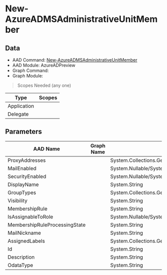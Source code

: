 # New-AzureADMSAdministrativeUnitMember

## Data

+ AAD Command: [New-AzureADMSAdministrativeUnitMember](https://docs.microsoft.com/en-us/powershell/module/AzureADPreview/New-AzureADMSAdministrativeUnitMember)
+ AAD Module: AzureADPreview
+ Graph Command: 
+ Graph Module: 

> Scopes Needed (any one)

|Type|Scopes|
|---|---|
|Application||
|Delegate||

## Parameters

|AAD Name|Graph Name|AAD Type|Graph Type|Infos|
|---|---|---|---|---|
|ProxyAddresses||System.Collections.Generic.List/System.String|||
|MailEnabled||System.Nullable/System.Boolean|||
|SecurityEnabled||System.Nullable/System.Boolean|||
|DisplayName||System.String|||
|GroupTypes||System.Collections.Generic.List/System.String|||
|Visibility||System.String|||
|MembershipRule||System.String|||
|IsAssignableToRole||System.Nullable/System.Boolean|||
|MembershipRuleProcessingState||System.String|||
|MailNickname||System.String|||
|AssignedLabels||System.Collections.Generic.List/Microsoft.Open.MSGraph.Model.AssignedLabel|||
|Id||System.String|||
|Description||System.String|||
|OdataType||System.String|||

